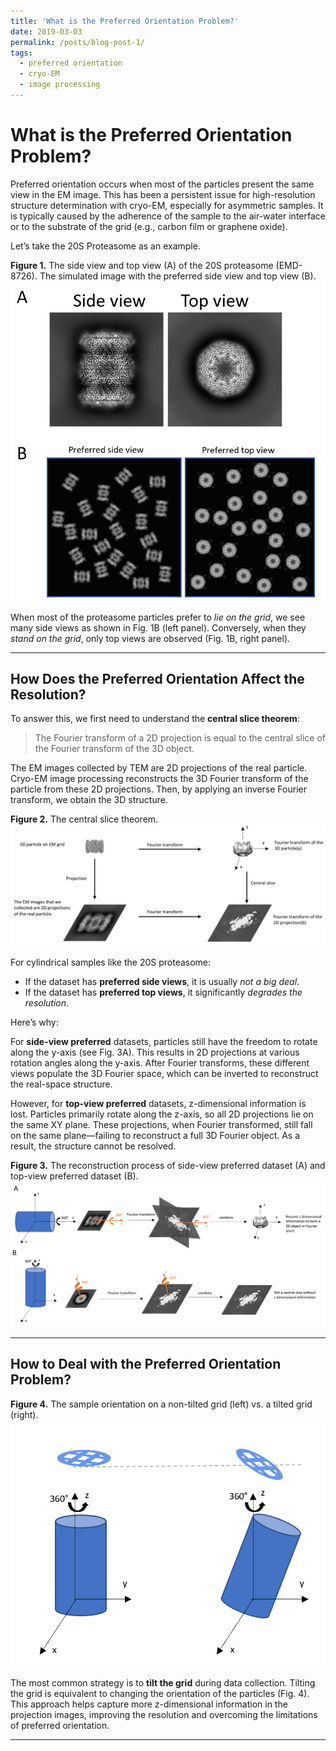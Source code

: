 ```yaml
---
title: 'What is the Preferred Orientation Problem?'
date: 2019-03-03
permalink: /posts/blog-post-1/
tags:
  - preferred orientation
  - cryo-EM
  - image processing
---
```

# What is the Preferred Orientation Problem?

Preferred orientation occurs when most of the particles present the same view in the EM image. This has been a persistent issue for high-resolution structure determination with cryo-EM, especially for asymmetric samples. It is typically caused by the adherence of the sample to the air-water interface or to the substrate of the grid (e.g., carbon film or graphene oxide). 

Let’s take the 20S Proteasome as an example.

**Figure 1.** The side view and top view (A) of the 20S proteasome (EMD-8726). The simulated image with the preferred side view and top view (B). 
![Figure 1](/images/posts/post1fig1.png)

When most of the proteasome particles prefer to *lie on the grid*, we see many side views as shown in Fig. 1B (left panel). Conversely, when they *stand on the grid*, only top views are observed (Fig. 1B, right panel).

---

## How Does the Preferred Orientation Affect the Resolution?

To answer this, we first need to understand the **central slice theorem**:

> The Fourier transform of a 2D projection is equal to the central slice of the Fourier transform of the 3D object.

The EM images collected by TEM are 2D projections of the real particle. Cryo-EM image processing reconstructs the 3D Fourier transform of the particle from these 2D projections. Then, by applying an inverse Fourier transform, we obtain the 3D structure.

**Figure 2.** The central slice theorem. 
![Figure 2](/images/posts/post1fig2.png)

For cylindrical samples like the 20S proteasome:

- If the dataset has **preferred side views**, it is usually *not a big deal*.
- If the dataset has **preferred top views**, it significantly *degrades the resolution*.

Here’s why:

For **side-view preferred** datasets, particles still have the freedom to rotate along the y-axis (see Fig. 3A). This results in 2D projections at various rotation angles along the y-axis. After Fourier transforms, these different views populate the 3D Fourier space, which can be inverted to reconstruct the real-space structure.

However, for **top-view preferred** datasets, z-dimensional information is lost. Particles primarily rotate along the z-axis, so all 2D projections lie on the same XY plane. These projections, when Fourier transformed, still fall on the same plane—failing to reconstruct a full 3D Fourier object. As a result, the structure cannot be resolved.

**Figure 3.** The reconstruction process of side-view preferred dataset (A) and top-view preferred dataset (B). 
![Figure 3](/images/posts/post1fig3.png)

---

## How to Deal with the Preferred Orientation Problem?

**Figure 4.** The sample orientation on a non-tilted grid (left) vs. a tilted grid (right). 
![Figure 4](/images/posts/post1fig4.png)

The most common strategy is to **tilt the grid** during data collection. Tilting the grid is equivalent to changing the orientation of the particles (Fig. 4). This approach helps capture more z-dimensional information in the projection images, improving the resolution and overcoming the limitations of preferred orientation.

---
